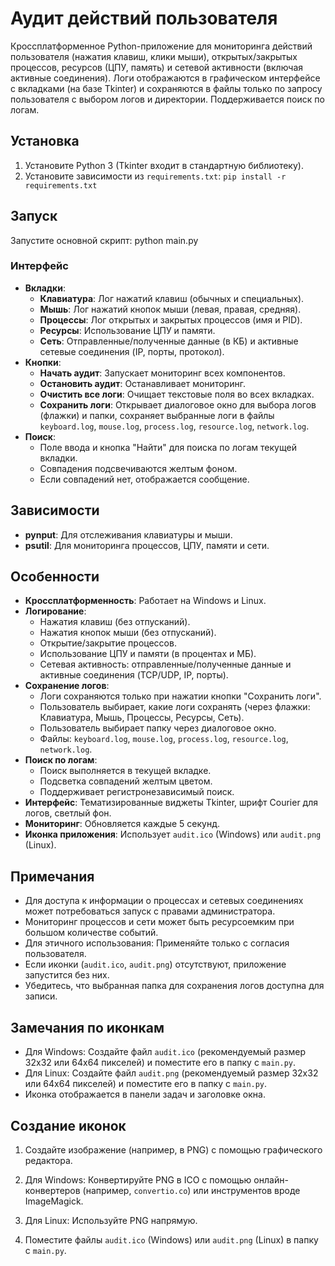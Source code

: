 # Аудит действий пользователя

Кроссплатформенное Python-приложение для мониторинга действий пользователя (нажатия клавиш, клики мыши), открытых/закрытых процессов, ресурсов (ЦПУ, память) и сетевой активности (включая активные соединения). Логи отображаются в графическом интерфейсе с вкладками (на базе Tkinter) и сохраняются в файлы только по запросу пользователя с выбором логов и директории. Поддерживается поиск по логам.

## Установка

1. Установите Python 3 (Tkinter входит в стандартную библиотеку).
2. Установите зависимости из `requirements.txt`:
```pip install -r requirements.txt```

## Запуск

Запустите основной скрипт:
python main.py

### Интерфейс
- **Вкладки**:
  - **Клавиатура**: Лог нажатий клавиш (обычных и специальных).
  - **Мышь**: Лог нажатий кнопок мыши (левая, правая, средняя).
  - **Процессы**: Лог открытых и закрытых процессов (имя и PID).
  - **Ресурсы**: Использование ЦПУ и памяти.
  - **Сеть**: Отправленные/полученные данные (в КБ) и активные сетевые соединения (IP, порты, протокол).
- **Кнопки**:
  - **Начать аудит**: Запускает мониторинг всех компонентов.
  - **Остановить аудит**: Останавливает мониторинг.
  - **Очистить все логи**: Очищает текстовые поля во всех вкладках.
  - **Сохранить логи**: Открывает диалоговое окно для выбора логов (флажки) и папки, сохраняет выбранные логи в файлы `keyboard.log`, `mouse.log`, `process.log`, `resource.log`, `network.log`.
- **Поиск**:
  - Поле ввода и кнопка "Найти" для поиска по логам текущей вкладки.
  - Совпадения подсвечиваются желтым фоном.
  - Если совпадений нет, отображается сообщение.

## Зависимости
- **pynput**: Для отслеживания клавиатуры и мыши.
- **psutil**: Для мониторинга процессов, ЦПУ, памяти и сети.

## Особенности
- **Кроссплатформенность**: Работает на Windows и Linux.
- **Логирование**:
  - Нажатия клавиш (без отпусканий).
  - Нажатия кнопок мыши (без отпусканий).
  - Открытие/закрытие процессов.
  - Использование ЦПУ и памяти (в процентах и МБ).
  - Сетевая активность: отправленные/полученные данные и активные соединения (TCP/UDP, IP, порты).
- **Сохранение логов**:
  - Логи сохраняются только при нажатии кнопки "Сохранить логи".
  - Пользователь выбирает, какие логи сохранять (через флажки: Клавиатура, Мышь, Процессы, Ресурсы, Сеть).
  - Пользователь выбирает папку через диалоговое окно.
  - Файлы: `keyboard.log`, `mouse.log`, `process.log`, `resource.log`, `network.log`.
- **Поиск по логам**:
  - Поиск выполняется в текущей вкладке.
  - Подсветка совпадений желтым цветом.
  - Поддерживает регистронезависимый поиск.
- **Интерфейс**: Тематизированные виджеты Tkinter, шрифт Courier для логов, светлый фон.
- **Мониторинг**: Обновляется каждые 5 секунд.
- **Иконка приложения**: Использует `audit.ico` (Windows) или `audit.png` (Linux).

## Примечания
- Для доступа к информации о процессах и сетевых соединениях может потребоваться запуск с правами администратора.
- Мониторинг процессов и сети может быть ресурсоемким при большом количестве событий.
- Для этичного использования: Применяйте только с согласия пользователя.
- Если иконки (`audit.ico`, `audit.png`) отсутствуют, приложение запустится без них.
- Убедитесь, что выбранная папка для сохранения логов доступна для записи.

## Замечания по иконкам
- Для Windows: Создайте файл `audit.ico` (рекомендуемый размер 32x32 или 64x64 пикселей) и поместите его в папку с `main.py`.
- Для Linux: Создайте файл `audit.png` (рекомендуемый размер 32x32 или 64x64 пикселей) и поместите его в папку с `main.py`.
- Иконка отображается в панели задач и заголовке окна.

## Создание иконок
1. Создайте изображение (например, в PNG) с помощью графического редактора.
2. Для Windows: Конвертируйте PNG в ICO с помощью онлайн-конвертеров (например, `convertio.co`) или инструментов вроде ImageMagick.
3. Для Linux: Используйте PNG напрямую.

4. Поместите файлы `audit.ico` (Windows) или `audit.png` (Linux) в папку с `main.py`.
